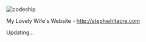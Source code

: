 
![codeship](https://www.codeship.io/projects/b3c856e0-9843-0131-a0a9-6efb656965ef/status "")


My Lovely Wife's Website - http://stephwhitacre.com

Updating...
